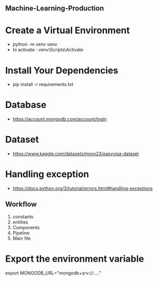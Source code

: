 ##  Machine-Learning-Production


 # Create a Virtual Environment

 -  python -m venv venv
 -  to activate : venv\Scripts\Activate

 # Install Your Dependencies

- pip install -r requirements.txt


# Database 

- https://account.mongodb.com/account/login


# Dataset 

- https://www.kaggle.com/datasets/moro23/easyvisa-dataset

# Handling exception

- https://docs.python.org/3/tutorial/errors.html#handling-exceptions



## Workflow

1. constants
2. entities
3. Components
4. Pipeline
5. Main file

# Export the environment variable

export MONGODB_URL="mongodb+srv://<username>:<password>...."